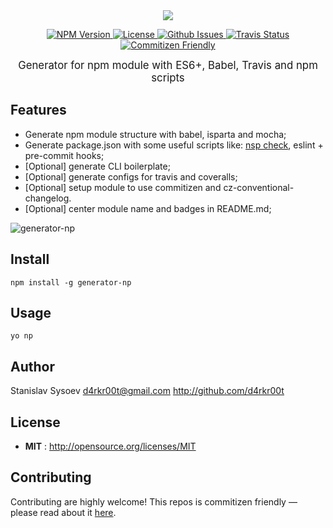<div align="center">
  <a href="http://git.io/rise">
    <img src="https://cloud.githubusercontent.com/assets/200119/11451384/b82444a0-95d5-11e5-8b14-c1bfd0cd6634.png">
  </a>
</div>

<p align="center">
  <a href="https://npmjs.org/package/generator-np">
    <img src="https://img.shields.io/npm/v/generator-np.svg" alt="NPM Version">
  </a>

  <a href="http://opensource.org/licenses/MIT">
    <img src="https://img.shields.io/npm/l/generator-np.svg" alt="License">
  </a>

  <a href="https://github.com/d4rkr00t/generator-np/issues">
    <img src="https://img.shields.io/github/issues/d4rkr00t/generator-np.svg" alt="Github Issues">
  </a>

  <a href="https://travis-ci.org/d4rkr00t/generator-np">
    <img src="https://img.shields.io/travis/d4rkr00t/generator-np.svg" alt="Travis Status">
  </a>

  <a href="http://commitizen.github.io/cz-cli/">
    <img src="https://img.shields.io/badge/commitizen-friendly-brightgreen.svg" alt="Commitizen Friendly">
  </a>
</p>

<p align="center"><big>
Generator for npm module with ES6+, Babel, Travis and npm scripts
</big></p>

## Features
* Generate npm module structure with babel, isparta and mocha;
* Generate package.json with some useful scripts like: [nsp check](https://www.npmjs.com/package/nsp), eslint + pre-commit hooks;
* [Optional] generate CLI boilerplate;
* [Optional] generate configs for travis and coveralls;
* [Optional] setup module to use commitizen and cz-conventional-changelog.
* [Optional] center module name and badges in README.md;

![generator-np](https://cloud.githubusercontent.com/assets/200119/10646398/8f24a78c-783b-11e5-9755-8f57f28ba187.png)

## Install

```
npm install -g generator-np
```

## Usage

```
yo np
```

## Author

Stanislav Sysoev <d4rkr00t@gmail.com> http://github.com/d4rkr00t

## License

- **MIT** : http://opensource.org/licenses/MIT

## Contributing

Contributing are highly welcome! This repos is commitizen friendly — please read about it [here](http://commitizen.github.io/cz-cli/).
